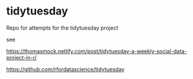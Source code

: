 # tidytuesday

Repo for attempts for the tidytuesday project

see

https://thomasmock.netlify.com/post/tidytuesday-a-weekly-social-data-project-in-r/

https://github.com/rfordatascience/tidytuesday
